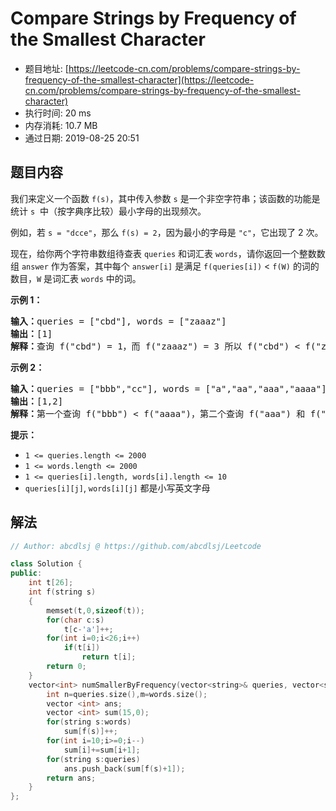 # Compare Strings by Frequency of the Smallest Character 
- 题目地址: [https://leetcode-cn.com/problems/compare-strings-by-frequency-of-the-smallest-character](https://leetcode-cn.com/problems/compare-strings-by-frequency-of-the-smallest-character)
- 执行时间: 20 ms
- 内存消耗: 10.7 MB
- 通过日期: 2019-08-25 20:51

## 题目内容
<p>我们来定义一个函数 <code>f(s)</code>，其中传入参数 <code>s</code> 是一个非空字符串；该函数的功能是统计 <code>s</code>  中（按字典序比较）最小字母的出现频次。</p>

<p>例如，若 <code>s = "dcce"</code>，那么 <code>f(s) = 2</code>，因为最小的字母是 <code>"c"</code>，它出现了 2 次。</p>

<p>现在，给你两个字符串数组待查表 <code>queries</code> 和词汇表 <code>words</code>，请你返回一个整数数组 <code>answer</code> 作为答案，其中每个 <code>answer[i]</code> 是满足 <code>f(queries[i])</code> < <code>f(W)</code> 的词的数目，<code>W</code> 是词汇表 <code>words</code> 中的词。</p>



<p><strong>示例 1：</strong></p>

<pre><strong>输入：</strong>queries = ["cbd"], words = ["zaaaz"]
<strong>输出：</strong>[1]
<strong>解释：</strong>查询 f("cbd") = 1，而 f("zaaaz") = 3 所以 f("cbd") < f("zaaaz")。
</pre>

<p><strong>示例 2：</strong></p>

<pre><strong>输入：</strong>queries = ["bbb","cc"], words = ["a","aa","aaa","aaaa"]
<strong>输出：</strong>[1,2]
<strong>解释：</strong>第一个查询 f("bbb") < f("aaaa")，第二个查询 f("aaa") 和 f("aaaa") 都 > f("cc")。
</pre>



<p><strong>提示：</strong></p>

<ul>
	<li><code>1 <= queries.length <= 2000</code></li>
	<li><code>1 <= words.length <= 2000</code></li>
	<li><code>1 <= queries[i].length, words[i].length <= 10</code></li>
	<li><code>queries[i][j]</code>, <code>words[i][j]</code> 都是小写英文字母</li>
</ul>


## 解法
```cpp
// Author: abcdlsj @ https://github.com/abcdlsj/Leetcode

class Solution {
public:
    int t[26];
    int f(string s)
    {
        memset(t,0,sizeof(t));
        for(char c:s)
            t[c-'a']++;
        for(int i=0;i<26;i++)
            if(t[i]) 
                return t[i];
        return 0;
    }
    vector<int> numSmallerByFrequency(vector<string>& queries, vector<string>& words) {
        int n=queries.size(),m=words.size();
        vector <int> ans;
        vector <int> sum(15,0);
        for(string s:words)
            sum[f(s)]++;
        for(int i=10;i>=0;i--)
            sum[i]+=sum[i+1];
        for(string s:queries)
            ans.push_back(sum[f(s)+1]);
        return ans;
    }
};

```